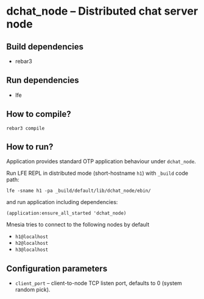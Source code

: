 dchat_node – Distributed chat server node
===================================================

## Build dependencies
* rebar3

## Run dependencies
* lfe

## How to compile?
`rebar3 compile`

## How to run?
Application provides standard OTP application behaviour under `dchat_node`.



Run LFE REPL in distributed mode (short-hostname `h1`) with `_build` code path:
```
lfe -sname h1 -pa _build/default/lib/dchat_node/ebin/
```
and run application including dependencies:
```
(application:ensure_all_started 'dchat_node)
```

Mnesia tries to connect to the following nodes by default
* `h1@localhost`
* `h2@localhost`
* `h3@localhost`

## Configuration parameters
* `client_port` – client-to-node TCP listen port, defaults to 0
(system random pick).
